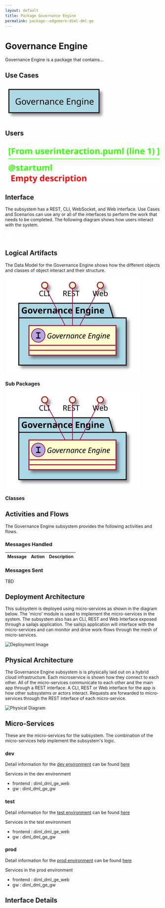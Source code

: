 ```yaml
---
layout: default
title: Package Governance Engine
permalink: package--edgemere-diml-dml-ge
---
```

# Governance Engine

Governance Engine is a package that contains...



## Use Cases



![UseCase Diagram](./usecases.svg)

## Users


![User Interaction](./userinteraction.svg)

## Interface
The subsystem has a REST, CLI, WebSocket, and Web interface. Use Cases and Scenarios can use any or all
of the interfaces to perform the work that needs to be completed. The following  diagram shows how
users interact with the system.

![Scenario Mappings Diagram](./scenariomapping.svg)



## Logical Artifacts
The Data Model for the  Governance Engine shows how the different objects and classes of object interact
and their structure.

![Sub Package Diagram](./subpackage.svg)

### Sub Packages



![Logical Diagram](./logical.svg)

### Classes



## Activities and Flows
The Governance Engine subsystem provides the following activities and flows.

### Messages Handled

| Message | Action | Description |
|---|---|---|


### Messages Sent

TBD

## Deployment Architecture

This subsystem is deployed using micro-services as shown in the diagram below. The 'micro' module is
used to implement the micro-services in the system.
The subsystem also has an CLI, REST and Web Interface exposed through a sailajs application. The sailsjs
application will interface with the micro-services and can monitor and drive work-flows through the mesh of
micro-services.

![Deployment Image](./deployment.svg)

## Physical Architecture

The Governance Engine subsystem is is physically laid out on a hybrid cloud infrastructure. Each microservice is shown
how they connect to each other. All of the micro-services communicate to each other and the main app through a
REST interface. A CLI, REST or Web interface for the app is how other subsystems or actors interact. Requests are
forwarded to micro-services through the REST interface of each micro-service.

![Physical Diagram](./physical.svg)

## Micro-Services
These are the micro-services for the subsystem. The combination of the micro-services help implement
the subsystem's logic.

### dev
Detail information for the [dev environment](environment--edgemere-diml-dml-ge-dev)
can be found [here](environment--edgemere-diml-dml-ge-dev)

Services in the dev environment

* frontend : diml_dml_ge_web
* gw : diml_dml_ge_gw

### test
Detail information for the [test environment](environment--edgemere-diml-dml-ge-test)
can be found [here](environment--edgemere-diml-dml-ge-test)

Services in the test environment

* frontend : diml_dml_ge_web
* gw : diml_dml_ge_gw

### prod
Detail information for the [prod environment](environment--edgemere-diml-dml-ge-prod)
can be found [here](environment--edgemere-diml-dml-ge-prod)

Services in the prod environment

* frontend : diml_dml_ge_web
* gw : diml_dml_ge_gw


## Interface Details


